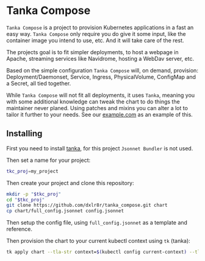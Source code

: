 # Tanka Compose

`Tanka Compose` is a project to provision Kubernetes applications in a fast an easy way. `Tanka Compose` only require you do give it some input, like the container image you intend to use, etc. And it will take care of the rest.

The projects goal is to fit simpler deployments, to host a webpage in Apache, streaming services like Navidrome, hosting a WebDav server, etc.

Based on the simple configuration `Tanka Compose` will, on demand, provision: Deployment/Daemonset, Service, Ingress, PhysicalVolume, ConfigMap and a Secret, all tied together.

While `Tanka Compose` will not fit all deployments, it uses `Tanka`, meaning you with some additional knowledge can tweak the chart to do things the maintainer never planed. Using patches and mixins you can alter a lot to tailor it further to your needs. See our [example.com](example/example.com/README.md) as an example of this.

## Installing

First you need to install [tanka](https://tanka.dev/install), for this project `Jsonnet Bundler` is not used.

Then set a name for your project:

```sh
tkc_proj=my_project
```

Then create your project and clone this repository:

```sh
mkdir -p "$tkc_proj"
cd "$tkc_proj"
git clone https://github.com/dxlr8r/tanka_compose.git chart
cp chart/full_config.jsonnet config.jsonnet
```

Then setup the config file, using `full_config.jsonnet` as a template and reference.

Then provision the chart to your current kubectl context using `tk` (tanka):

```sh
tk apply chart --tla-str context=$(kubectl config current-context) --tla-code config="$(cat config.jsonnet)"
```
